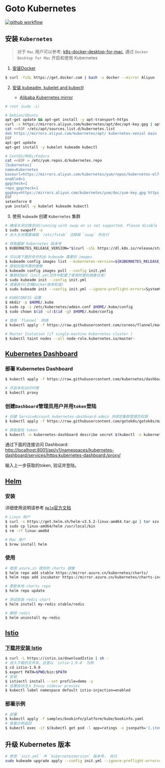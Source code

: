 # Goto Kubernetes

[![github workflow](https://github.com/gotok8s/gotok8s/workflows/k8s%20image%20sync/badge.svg)](https://github.com/gotok8s/gotok8s/actions)

## 安装 `Kubernetes`

> 对于 `Mac` 用户可以参考:  [k8s-docker-desktop-for-mac](https://github.com/maguowei/k8s-docker-desktop-for-mac), 
通过 `Docker Desktop for Mac` 开启和使用 Kubernetes

1. [安装Docker](https://docs.docker.com/install/linux/docker-ce/ubuntu/)

```bash
$ curl -fsSL https://get.docker.com | bash -s docker --mirror Aliyun
```

2. [安装 kubeadm, kubelet and kubectl](https://kubernetes.io/docs/setup/independent/install-kubeadm/)

    - [Alibaba Kubernetes mirror](https://opsx.alibaba.com/mirror)

```bash
# root（sudo -i)

# Debian/Ubuntu
apt-get update && apt-get install -y apt-transport-https
curl -s https://mirrors.aliyun.com/kubernetes/apt/doc/apt-key.gpg | apt-key add -
cat <<EOF >/etc/apt/sources.list.d/kubernetes.list
deb https://mirrors.aliyun.com/kubernetes/apt/ kubernetes-xenial main
EOF
apt-get update
apt-get install -y kubelet kubeadm kubectl

# CentOS/RHEL/Fedora
cat <<EOF > /etc/yum.repos.d/kubernetes.repo
[kubernetes]
name=Kubernetes
baseurl=https://mirrors.aliyun.com/kubernetes/yum/repos/kubernetes-el7-x86_64/
enabled=1
gpgcheck=1
repo_gpgcheck=1
gpgkey=https://mirrors.aliyun.com/kubernetes/yum/doc/yum-key.gpg https://mirrors.aliyun.com/kubernetes/yum/doc/rpm-package-key.gpg
EOF
setenforce 0
yum install -y kubelet kubeadm kubectl
```

3. 使用 `kubeadm` 创建 `Kubernetes` 集群

```bash
# 确保关闭交换空间(running with swap on is not supported. Please disable swap)
$ sudo swapoff -a
# 永久关闭需要编辑 `/etc/fstab` 注释掉 `swap` 所在行

# 获取最新 Kubernetes 版本号
$ KUBERNETES_RELEASE_VERSION="$(curl -sSL https://dl.k8s.io/release/stable.txt)"

# 可以用下面的命令列出 kubeadm 需要的 images
$ kubeadm config images list --kubernetes-version=${KUBERNETES_RELEASE_VERSION}
# 提前拉取所需的镜像
$ kubeadm config images pull --config init.yml
# 集群初始化（init.yml文件中配置了使用阿里的镜像仓库）
$ sudo kubeadm init --config init.yml
# 或者执行(忽略Docker版本检查)
$ sudo kubeadm init --config init.yml --ignore-preflight-errors=SystemVerification

# KUBECONFIG 设置
$ mkdir -p $HOME/.kube
$ sudo cp -i /etc/kubernetes/admin.conf $HOME/.kube/config
$ sudo chown $(id -u):$(id -g) $HOME/.kube/config

# 使用 `flannel` 网络
$ kubectl apply -f https://raw.githubusercontent.com/coreos/flannel/master/Documentation/kube-flannel.yml

# Master Isolation (if single-machine Kubernetes cluster )
$ kubectl taint nodes --all node-role.kubernetes.io/master-
```

## [Kubernetes Dashboard](https://github.com/kubernetes/dashboard)

### 部署 Kubernetes Dashboard

```bash
$ kubectl apply -f https://raw.githubusercontent.com/kubernetes/dashboard/master/aio/deploy/recommended.yaml

# 开启本机访问代理
$ kubectl proxy
```

### 创建`Dashboard`管理员用户并用`token`登陆

```bash
# 创建 ServiceAccount kubernetes-dashboard-admin 并绑定集群管理员权限
$ kubectl apply -f https://raw.githubusercontent.com/gotok8s/gotok8s/master/dashboard-admin.yaml

# 获取登陆 token
$ kubectl -n kubernetes-dashboard describe secret $(kubectl -n kubernetes-dashboard get secret | grep kubernetes-dashboard-admin | awk '{print $1}')
```

通过下面的连接访问 Dashboard: [http://localhost:8001/api/v1/namespaces/kubernetes-dashboard/services/https:kubernetes-dashboard:/proxy/](http://localhost:8001/api/v1/namespaces/kubernetes-dashboard/services/https:kubernetes-dashboard:/proxy/)

输入上一步获取的token, 验证并登陆。

## [Helm](https://github.com/kubernetes/helm)

### 安装

详细使用说明请参考 [`Helm`官方文档](https://v3.helm.sh/docs/)

```bash
# Linux 用户
$ curl -s https://get.helm.sh/helm-v3.5.2-linux-amd64.tar.gz | tar xzv
$ sudo cp linux-amd64/helm /usr/local/bin
$ rm -rf linux-amd64

# Mac 用户
$ brew install helm
```

### 使用

```bash
# 使用 azure.cn 提供的 charts 镜像
$ helm repo add stable https://mirror.azure.cn/kubernetes/charts/
$ helm repo add incubator https://mirror.azure.cn/kubernetes/charts-incubator/

# 更新本地 charts repo
$ helm repo update

# 测试安装 redis chart
$ helm install my-redis stable/redis

# 删除 redis
$ helm uninstall my-redis
```

## [Istio](https://istio.io/)

### [下载并安装 Istio](https://istio.io/docs/setup/getting-started/)

```bash
$ curl -L https://istio.io/downloadIstio | sh -
# 进入下载的文件夹，这里以 `istio-1.9.0` 为例
$ cd istio-1.9.0
$ export PATH=$PWD/bin:$PATH
# 安装
$ istioctl install --set profile=demo -y
# 设置自动注入 Envoy sidecar proxies
$ kubectl label namespace default istio-injection=enabled
```

### 部署示例

```bash
# 部署
$ kubectl apply -f samples/bookinfo/platform/kube/bookinfo.yaml
# 查看示例返回
$ kubectl exec -it $(kubectl get pod -l app=ratings -o jsonpath='{.items[0].metadata.name}') -c ratings -- curl productpage:9080/productpage | grep -o "<title>.*</title>"
```

## 升级 Kubernetes 版本

```bash
# 修改 `init.yml` 中 `kubernetesVersion` 版本号， 执行
sudo kubeadm upgrade apply --config init.yml --ignore-preflight-errors=SystemVerification
```
